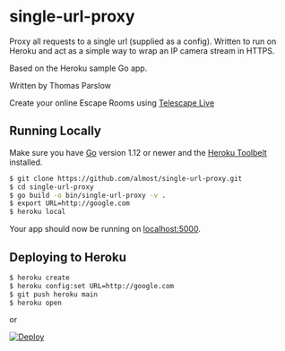 
# single-url-proxy

Proxy all requests to a single url (supplied as a config). Written to run on Heroku and act as a simple way to wrap an IP camera stream in HTTPS.

Based on the Heroku sample Go app.

Written by Thomas Parslow 

Create your online Escape Rooms using [Telescape Live](https://telescapelive.com)

## Running Locally

Make sure you have [Go](http://golang.org/doc/install) version 1.12 or newer and the [Heroku Toolbelt](https://toolbelt.heroku.com/) installed.

```sh
$ git clone https://github.com/almost/single-url-proxy.git
$ cd single-url-proxy
$ go build -o bin/single-url-proxy -v .
$ export URL=http://google.com
$ heroku local
```

Your app should now be running on [localhost:5000](http://localhost:5000/).

## Deploying to Heroku

```sh
$ heroku create
$ heroku config:set URL=http://google.com
$ git push heroku main
$ heroku open
```

or

[![Deploy](https://www.herokucdn.com/deploy/button.png)](https://heroku.com/deploy?template=https://github.com/almost/single-url-proxy)
